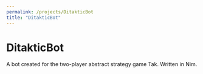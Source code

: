 ```yaml
---
permalink: /projects/DitakticBot
title: "DitakticBot"
---
```


# DitakticBot

A bot created for the two-player abstract strategy game Tak. Written in Nim.